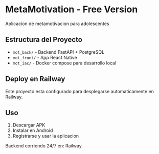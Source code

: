 # MetaMotivation - Free Version

Aplicacion de metamotivacion para adolescentes

## Estructura del Proyecto
- `mot_back/` - Backend FastAPI + PostgreSQL
- `mot_front/` - App React Native 
- `mot_iac/` - Docker compose para desarrollo local

## Deploy en Railway
Este proyecto esta configurado para desplegarse automaticamente en Railway.

## Uso
1. Descargar APK
2. Instalar en Android
3. Registrarse y usar la aplicacion

Backend corriendo 24/7 en: Railway
